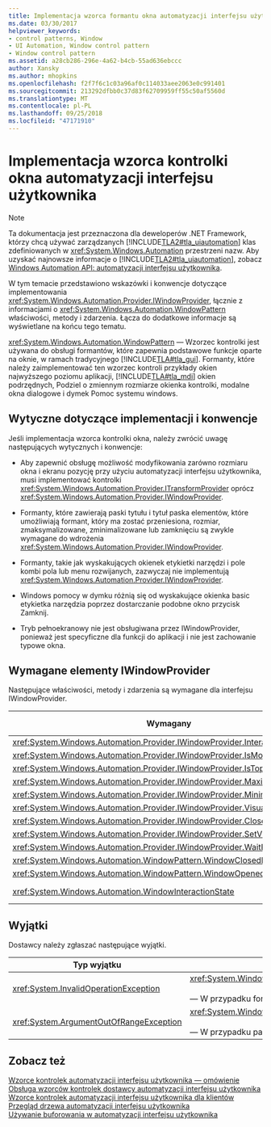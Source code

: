 ```yaml
---
title: Implementacja wzorca formantu okna automatyzacji interfejsu użytkownika
ms.date: 03/30/2017
helpviewer_keywords:
- control patterns, Window
- UI Automation, Window control pattern
- Window control pattern
ms.assetid: a28cb286-296e-4a62-b4cb-55ad636ebccc
author: Xansky
ms.author: mhopkins
ms.openlocfilehash: f2f7f6c1c03a96af0c114033aee2063e0c991401
ms.sourcegitcommit: 213292dfbb0c37d83f62709959ff55c50af5560d
ms.translationtype: MT
ms.contentlocale: pl-PL
ms.lasthandoff: 09/25/2018
ms.locfileid: "47171910"
---
```

# <a name="implementing-the-ui-automation-window-control-pattern"></a>Implementacja wzorca kontrolki okna automatyzacji interfejsu użytkownika
> [!NOTE]
>  Ta dokumentacja jest przeznaczona dla deweloperów .NET Framework, którzy chcą używać zarządzanych [!INCLUDE[TLA2#tla_uiautomation](../../../includes/tla2sharptla-uiautomation-md.md)] klas zdefiniowanych w <xref:System.Windows.Automation> przestrzeni nazw. Aby uzyskać najnowsze informacje o [!INCLUDE[TLA2#tla_uiautomation](../../../includes/tla2sharptla-uiautomation-md.md)], zobacz [Windows Automation API: automatyzacji interfejsu użytkownika](https://go.microsoft.com/fwlink/?LinkID=156746).  
  
 W tym temacie przedstawiono wskazówki i konwencje dotyczące implementowania <xref:System.Windows.Automation.Provider.IWindowProvider>, łącznie z informacjami o <xref:System.Windows.Automation.WindowPattern> właściwości, metody i zdarzenia. Łącza do dodatkowe informacje są wyświetlane na końcu tego tematu.  
  
 <xref:System.Windows.Automation.WindowPattern> — Wzorzec kontrolki jest używana do obsługi formantów, które zapewnia podstawowe funkcje oparte na oknie, w ramach tradycyjnego [!INCLUDE[TLA#tla_gui](../../../includes/tlasharptla-gui-md.md)]. Formanty, które należy zaimplementować ten wzorzec kontroli przykłady okien najwyższego poziomu aplikacji, [!INCLUDE[TLA#tla_mdi](../../../includes/tlasharptla-mdi-md.md)] okien podrzędnych, Podziel o zmiennym rozmiarze okienka kontrolki, modalne okna dialogowe i dymek Pomoc systemu windows.  
  
<a name="Implementation_Guidelines_and_Conventions"></a>   
## <a name="implementation-guidelines-and-conventions"></a>Wytyczne dotyczące implementacji i konwencje  
 Jeśli implementacja wzorca kontrolki okna, należy zwrócić uwagę następujących wytycznych i konwencje:  
  
-   Aby zapewnić obsługę możliwość modyfikowania zarówno rozmiaru okna i ekranu pozycję przy użyciu automatyzacji interfejsu użytkownika, musi implementować kontrolki <xref:System.Windows.Automation.Provider.ITransformProvider> oprócz <xref:System.Windows.Automation.Provider.IWindowProvider>.  
  
-   Formanty, które zawierają paski tytułu i tytuł paska elementów, które umożliwiają formant, który ma zostać przeniesiona, rozmiar, zmaksymalizowane, zminimalizowane lub zamknięciu są zwykle wymagane do wdrożenia <xref:System.Windows.Automation.Provider.IWindowProvider>.  
  
-   Formanty, takie jak wyskakujących okienek etykietki narzędzi i pole kombi pola lub menu rozwijanych, zazwyczaj nie implementują <xref:System.Windows.Automation.Provider.IWindowProvider>.  
  
-   Windows pomocy w dymku różnią się od wyskakujące okienka basic etykietka narzędzia poprzez dostarczanie podobne okno przycisk Zamknij.  
  
-   Tryb pełnoekranowy nie jest obsługiwana przez IWindowProvider, ponieważ jest specyficzne dla funkcji do aplikacji i nie jest zachowanie typowe okna.  
  
<a name="Required_Members_for_IWindowProvider"></a>   
## <a name="required-members-for-iwindowprovider"></a>Wymagane elementy IWindowProvider  
 Następujące właściwości, metody i zdarzenia są wymagane dla interfejsu IWindowProvider.  
  
|Wymagany|Typ elementu członkowskiego|Uwagi|  
|---------------------|-----------------|-----------|  
|<xref:System.Windows.Automation.Provider.IWindowProvider.InteractionState%2A>|Właściwość|Brak|  
|<xref:System.Windows.Automation.Provider.IWindowProvider.IsModal%2A>|Właściwość|Brak|  
|<xref:System.Windows.Automation.Provider.IWindowProvider.IsTopmost%2A>|Właściwość|Brak|  
|<xref:System.Windows.Automation.Provider.IWindowProvider.Maximizable%2A>|Właściwość|Brak|  
|<xref:System.Windows.Automation.Provider.IWindowProvider.Minimizable%2A>|Właściwość|Brak|  
|<xref:System.Windows.Automation.Provider.IWindowProvider.VisualState%2A>|Właściwość|Brak|  
|<xref:System.Windows.Automation.Provider.IWindowProvider.Close%2A>|Metoda|Brak|  
|<xref:System.Windows.Automation.Provider.IWindowProvider.SetVisualState%2A>|Metoda|Brak|  
|<xref:System.Windows.Automation.Provider.IWindowProvider.WaitForInputIdle%2A>|Metoda|Brak|  
|<xref:System.Windows.Automation.WindowPattern.WindowClosedEvent>|Zdarzenie|Brak|  
|<xref:System.Windows.Automation.WindowPattern.WindowOpenedEvent>|Zdarzenie|Brak|  
|<xref:System.Windows.Automation.WindowInteractionState>|Zdarzenie|Nie musi być <xref:System.Windows.Automation.WindowInteractionState.ReadyForUserInteraction>|  
  
<a name="Exceptions"></a>   
## <a name="exceptions"></a>Wyjątki  
 Dostawcy należy zgłaszać następujące wyjątki.  
  
|Typ wyjątku|Warunek|  
|--------------------|---------------|  
|<xref:System.InvalidOperationException>|<xref:System.Windows.Automation.Provider.IWindowProvider.SetVisualState%2A><br /><br /> — W przypadku formantu nie obsługuje żądane zachowanie.|  
|<xref:System.ArgumentOutOfRangeException>|<xref:System.Windows.Automation.Provider.IWindowProvider.WaitForInputIdle%2A><br /><br /> — W przypadku parametru nie jest prawidłową liczbą.|  
  
## <a name="see-also"></a>Zobacz też  
 [Wzorce kontrolek automatyzacji interfejsu użytkownika — omówienie](../../../docs/framework/ui-automation/ui-automation-control-patterns-overview.md)  
 [Obsługa wzorców kontrolek dostawcy automatyzacji interfejsu użytkownika](../../../docs/framework/ui-automation/support-control-patterns-in-a-ui-automation-provider.md)  
 [Wzorce kontrolek automatyzacji interfejsu użytkownika dla klientów](../../../docs/framework/ui-automation/ui-automation-control-patterns-for-clients.md)  
 [Przegląd drzewa automatyzacji interfejsu użytkownika](../../../docs/framework/ui-automation/ui-automation-tree-overview.md)  
 [Używanie buforowania w automatyzacji interfejsu użytkownika](../../../docs/framework/ui-automation/use-caching-in-ui-automation.md)
